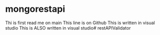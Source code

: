 # mongorestapi
Thi is first read me on main
This line is on Github
This is written in visual studio
This is ALSO written in visual studio# restAPIValidator
